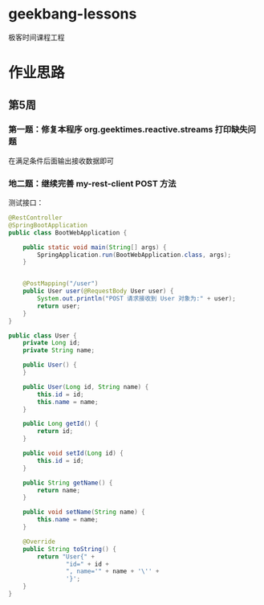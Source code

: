 # geekbang-lessons
极客时间课程工程


# 作业思路


## 第5周
### 第一题：修复本程序 org.geektimes.reactive.streams 打印缺失问题
在满足条件后面输出接收数据即可


### 地二题：继续完善 my-rest-client POST 方法
测试接口：
```java
@RestController
@SpringBootApplication
public class BootWebApplication {

    public static void main(String[] args) {
        SpringApplication.run(BootWebApplication.class, args);
    }


    @PostMapping("/user")
    public User user(@RequestBody User user) {
        System.out.println("POST 请求接收到 User 对象为:" + user);
        return user;
    }
}

```
```java
public class User {
    private Long id;
    private String name;

    public User() {
    }

    public User(Long id, String name) {
        this.id = id;
        this.name = name;
    }

    public Long getId() {
        return id;
    }

    public void setId(Long id) {
        this.id = id;
    }

    public String getName() {
        return name;
    }

    public void setName(String name) {
        this.name = name;
    }

    @Override
    public String toString() {
        return "User{" +
                "id=" + id +
                ", name='" + name + '\'' +
                '}';
    }
}
```